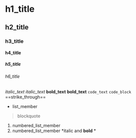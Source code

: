 # h1_title
## h2_title
### h3_title
#### h4_title
##### h5_title
###### h6_title
*italic_text*
_italic_text_
**bold_text**
__bold_text__
`code_text`
```code_block```
==strike_through==
- list_member
> blockquote
1. numbered_list_member
2. numbered_list_member
*italic and **bold** *